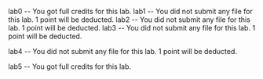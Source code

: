 lab0 -- You got full credits for this lab.
lab1 -- You did not submit any file for this lab. 1 point will be deducted.
lab2 -- You did not submit any file for this lab. 1 point will be deducted.
lab3 -- You did not submit any file for this lab. 1 point will be deducted.

lab4 -- You did not submit any file for this lab. 1 point will be deducted.

lab5 -- You got full credits for this lab.